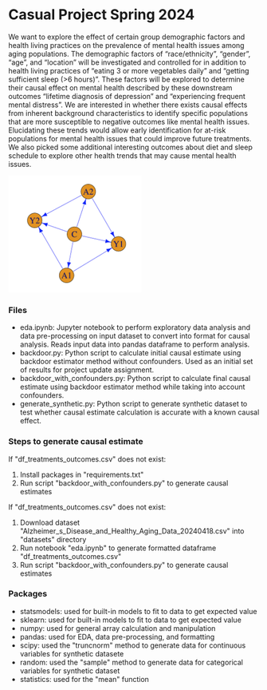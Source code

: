 # Casual Project Spring 2024

We want to explore the effect of certain group demographic factors and health living practices on the prevalence of mental health issues among aging populations. The demographic factors of “race/ethnicity”, “gender”, “age”, and “location” will be investigated and controlled for in addition to health living practices of “eating 3 or more vegetables daily” and “getting sufficient sleep (>6 hours)”. These factors will be explored to determine their causal effect on mental health described by these downstream outcomes “lifetime diagnosis of depression” and “experiencing frequent mental distress”. We are interested in whether there exists causal effects from inherent background characteristics to identify specific populations that are more susceptible to negative outcomes like mental health issues. Elucidating these trends would allow early identification for at-risk populations for mental health issues that could improve future treatments. We also picked some additional interesting outcomes about diet and sleep schedule to explore other health trends that may cause mental health issues.

![Causal graph](causal_graph.png)

### Files
- eda.ipynb: Jupyter notebook to perform exploratory data analysis and data pre-processing on input dataset to convert into format for causal analysis. Reads input data into pandas dataframe to perform analysis.
- backdoor.py: Python script to calculate initial causal estimate using backdoor estimator method without confounders. Used as an initial set of results for project update assignment.
- backdoor_with_confounders.py: Python script to calculate final causal estimate using backdoor estimator method while taking into account confounders. 
- generate_synthetic.py: Python script to generate synthetic dataset to test whether causal estimate calculation is accurate with a known causal effect. 

### Steps to generate causal estimate
If "df_treatments_outcomes.csv" does not exist:
1. Install packages in "requirements.txt"
2. Run script "backdoor_with_confounders.py" to generate causal estimates

If "df_treatments_outcomes.csv" does not exist:
1. Download dataset "Alzheimer_s_Disease_and_Healthy_Aging_Data_20240418.csv" into "datasets" directory
2. Run notebook "eda.ipynb" to generate formatted dataframe "df_treatments_outcomes.csv"
3. Run script "backdoor_with_confounders.py" to generate causal estimates


### Packages
- statsmodels: used for built-in models to fit to data to get expected value
- sklearn: used for built-in models to fit to data to get expected value
- numpy: used for general array calculation and manipulation
- pandas: used for EDA, data pre-processing, and formatting
- scipy: used the "truncnorm" method to generate data for continuous variables for synthetic datasete
- random: used the "sample" method to generate data for categorical variables for synthetic dataset
- statistics: used for the "mean" function